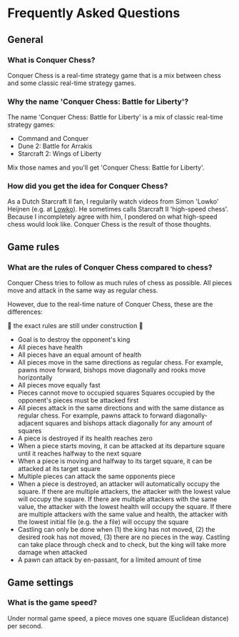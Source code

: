 # Frequently Asked Questions

## General

### What is Conquer Chess?

Conquer Chess is a real-time strategy game
that is a mix between chess and some classic real-time strategy games.

### Why the name 'Conquer Chess: Battle for Liberty'?

The name 'Conquer Chess: Battle for Liberty' is a mix 
of classic real-time strategy games:

 * Command and Conquer
 * Dune 2: Battle for Arrakis
 * Starcraft 2: Wings of Liberty

Mix those names and you'll get 'Conquer Chess: Battle for Liberty'.

### How did you get the idea for Conquer Chess?

As a Dutch Starcraft II fan, I regularily watch videos
from Simon 'Lowko' Heijnen (e.g. at [Lowko](https://lowko.tv/)).
He sometimes calls Starcraft II 'high-speed chess'.
Because I incompletely agree with him,
I pondered on what high-speed chess would look like.
Conquer Chess is the result of those thoughts.

## Game rules

### What are the rules of Conquer Chess compared to chess?

Conquer Chess tries to follow as much rules of chess as possible.
All pieces move and attack in the same way as regular chess.

However, due to the real-time nature of Conquer Chess, 
these are the differences:

:construction: the exact rules are still under construction :construction:

 * Goal is to destroy the opponent's king
 * All pieces have health
 * All pieces have an equal amount of health 
 * All pieces move in the same directions as regular chess.
   For example, pawns move forward, bishops move diagonally and rooks move horizontally
 * All pieces move equally fast
 * Pieces cannot move to occupied squares
   Squares occupied by the opponent's pieces must be attacked first
 * All pieces attack in the same directions and with the same distance as regular chess.
   For example, pawns attack to forward diagonally-adjacent squares
   and bishops attack diagonally for any amount of squares
 * A piece is destroyed if its health reaches zero
 * When a piece starts moving, it can be attacked at its departure square
   until it reaches halfway to the next square
 * When a piece is moving and halfway to its target square, 
   it can be attacked at its target square
 * Multiple pieces can attack the same opponents piece
 * When a piece is destroyed, an attacker will automatically occupy the square.
   If there are multiple attackers, the attacker with the lowest value
   will occupy the square.
   If there are multiple attackers with the same value,
   the attacker with the lowest health will occupy the square.
   If there are multiple attackers with the same value and health,
   the attacker with the lowest initial file (e.g. the a file)
   will occupy the square
 * Castling can only be done when (1) the king has not moved,
   (2) the desired rook has not moved, (3) there are no pieces
   in the way. Castling can take place through check and to check,
   but the king will take more damage when attacked
 * A pawn can attack by en-passant, for a limited amount of time

## Game settings

### What is the game speed?

Under normal game speed, a piece moves one square (Euclidean distance)
per second.

